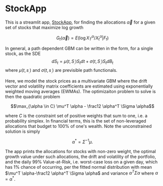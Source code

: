 # StockApp
This is a streamlit app, [StockApp](https://shill1729-stockapp-stockapp-dzb1wj.streamlit.app/), for finding the 
allocations $\vec{\alpha}$ for a given set of stocks that maximize
log growth 

$$G_t(\vec{\alpha}) = E(\log X_T^\alpha/X_t^\alpha | F_t)$$

In general, a path dependent GBM can be written in the form,
for a single stock, as the SDE
$$d S_t = \mu(t, S_.) S_t dt + \sigma(t, S_.) S_t dB_t$$
where $\mu(t, s_.)$ and $\sigma(t, s_.)$ are previsible path functionals.

Here, we model the stock 
prices as a multivariate GBM where the drift vector and volatility 
matrix coefficients are estimated using exponentially weighted moving averages (EWMAs). 
The optimizaiton problem to solve is then the quadratic problem

$$\max_{\alpha \in C} \mu^T \alpha - \frac12 \alpha^T \Sigma \alpha$$

where $C$ is the constraint set of positive weights that sum to one, i.e.
a probability simplex. In financial terms, this is the set of non-leveraged
allocations that budget to 100\% of one's wealth. Note the unconstrained
solution is simply

$$\alpha^* = \Sigma^{-1} \mu.$$



The app prints the allocations for stocks with non-zero weight, the
optimal growth value under such allocations, the drift
and volatility of the portfolio, and the daily 99\% Value-at-Risk,
i.e. worst-case loss on a given day, which has 1\% chance of occurring,
per the fitted normal distribution with mean $\mu^T \alpha-\frac12 \alpha^T \Sigma \alpha$
and variance $\alpha^T \Sigma \alpha$ where $\alpha=\alpha^*$.






